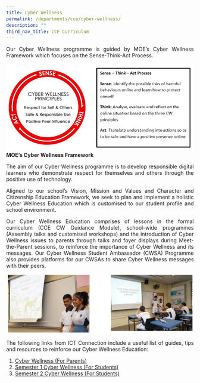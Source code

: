 ```yaml
---
title: Cyber Wellness
permalink: /departments/cce/cyber-wellness/
description: ""
third_nav_title: CCE Curriculum
---
```




<p style="text-align:justify">Our Cyber Wellness programme is guided by MOE’s Cyber Wellness Framework which focuses on the Sense-Think-Act Process.</p>

![MOE’s Cyber Wellness Framework](/images/Departments/cce-cyber-wellframe.jpeg)
**MOE’s Cyber Wellness Framework**

<p style="text-align:justify">The aim of our Cyber Wellness programme is to develop responsible digital learners who demonstrate respect for themselves and others through the positive use of technology.</p>

<p style="text-align:justify">Aligned to our school’s Vision, Mission and Values and Character and Citizenship Education Framework, we seek to plan and implement a holistic Cyber Wellness Education which is customised to our student profile and school environment.</p>

<p style="text-align:justify">Our Cyber Wellness Education comprises of lessons in the formal curriculum (CCE CW Guidance Module), school-wide programmes (Assembly talks and customised workshops) and the introduction of Cyber Wellness issues to parents through talks and foyer displays during Meet-the-Parent sessions, to reinforce the importance of Cyber Wellness and its messages. Our Cyber Wellness Student Ambassador (CWSA) Programme also provides platforms for our CWSAs to share Cyber Wellness messages with their peers.</p>

![Cyber wellness lessons](/images/Departments/cce-cyber.png)

<p style="text-align:justify">The following links from ICT Connection include a useful list of guides, tips and resources to reinforce our Cyber Wellness Education:</p>

1. [Cyber Wellness (For Parents)](/files/Departments/cce-Cyber-Wellness-Slides-Parents.pdf)
2. [Semester 1 Cyber Wellness (For Students)](/files/Departments/cce-Sem-1-Cyber-Wellness-Slides-Students.pdf)
3. [Semester 2 Cyber Wellness (For Students)](/files/Departments/cce-Sem-2-Cyber-Wellness-Slides-Students.pdf)